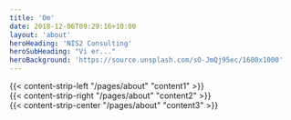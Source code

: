 ```yaml
---
title: 'Om'
date: 2018-12-06T09:29:16+10:00
layout: 'about'
heroHeading: 'NIS2 Consulting'
heroSubHeading: "Vi er..."
heroBackground: 'https://source.unsplash.com/sO-JmQj95ec/1600x1000'
---
```


<div>
{{< content-strip-left "/pages/about" "content1" >}}
</div>
<div>
{{< content-strip-right "/pages/about" "content2" >}}
</div>
<div>
{{< content-strip-center "/pages/about" "content3" >}}
</div>
